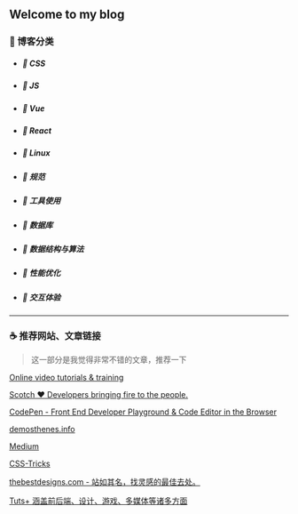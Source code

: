 ## Welcome to my blog

### :microscope: 博客分类

- ##### :hamburger: CSS 
- ##### :lollipop: JS 
- ##### :jack_o_lantern: Vue 
- ##### :ghost: React
- ##### :art: Linux
- ##### :tophat: 规范
- ##### :ramen: 工具使用
- ##### :ring: 数据库 
- ##### :ski: 数据结构与算法
- ##### :rice: 性能优化
- ##### :sparkling_heart: 交互体验

---

### :coffee: 推荐网站、文章链接

> 这一部分是我觉得非常不错的文章，推荐一下


[Online video tutorials & training](https://www.lynda.com/)


[Scotch ♥ Developers bringing fire to the people.](https://scotch.io/)


[CodePen - Front End Developer Playground & Code Editor in the Browser ](https://codepen.io/)

[demosthenes.info](http://thenewcode.com/)

[Medium](https://medium.com/)


[CSS-Tricks](https://css-tricks.com/)


[thebestdesigns.com - 站如其名，找灵感的最佳去处。](https://www.thebestdesigns.com/)

[Tuts+ 涵盖前后端、设计、游戏、多媒体等诸多方面](https://tutsplus.com/tutorials)





